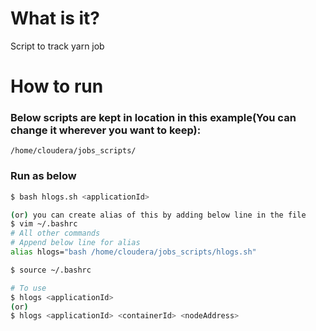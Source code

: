 # What is it?
Script to track yarn job

# How to run
### Below scripts are kept in location in this example(You can change it wherever you want to keep):
    /home/cloudera/jobs_scripts/

### Run as below 
```sh
$ bash hlogs.sh <applicationId>

(or) you can create alias of this by adding below line in the file
$ vim ~/.bashrc
# All other commands 
# Append below line for alias 
alias hlogs="bash /home/cloudera/jobs_scripts/hlogs.sh"

$ source ~/.bashrc

# To use
$ hlogs <applicationId>
(or)
$ hlogs <applicationId> <containerId> <nodeAddress>

```